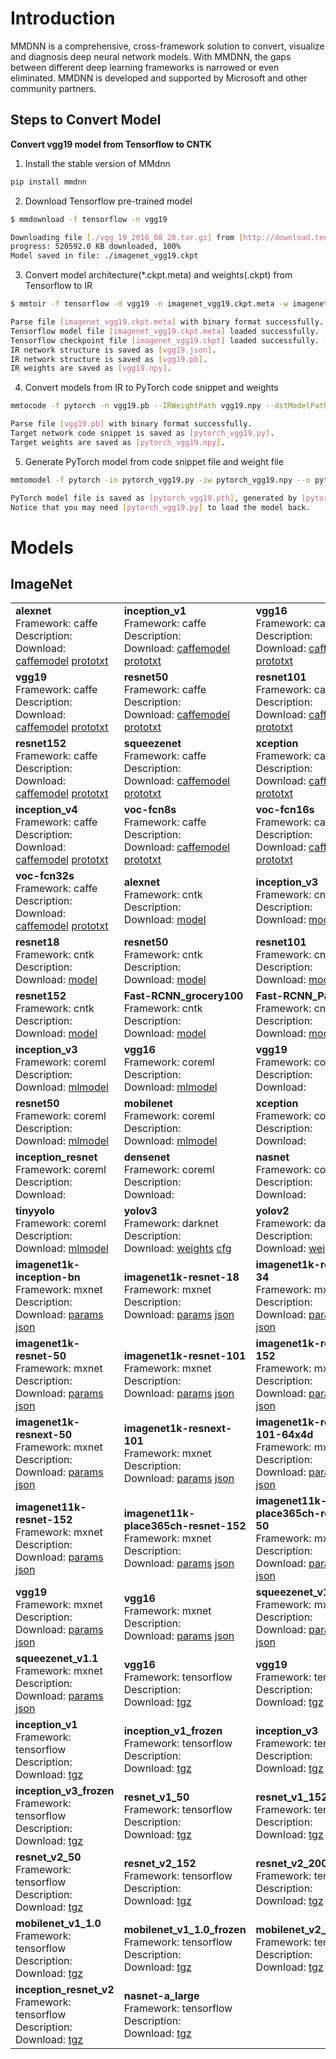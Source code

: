 # Introduction

MMDNN is a comprehensive, cross-framework solution to convert,
    visualize and diagnosis deep neural network models.
    With MMDNN, the gaps between different deep learning frameworks is narrowed or even eliminated.
    MMDNN is developed and supported by Microsoft and other community partners.

## Steps to Convert Model

**Convert vgg19 model from Tensorflow to CNTK**

1. Install the stable version of MMdnn
```bash
pip install mmdnn
```
2. Download Tensorflow pre-trained model
```bash
$ mmdownload -f tensorflow -n vgg19

Downloading file [./vgg_19_2016_08_28.tar.gz] from [http://download.tensorflow.org/models/vgg_19_2016_08_28.tar.gz]
progress: 520592.0 KB downloaded, 100%
Model saved in file: ./imagenet_vgg19.ckpt
```
3. Convert model architecture(*.ckpt.meta) and weights(.ckpt) from Tensorflow to IR
```bash
$ mmtoir -f tensorflow -d vgg19 -n imagenet_vgg19.ckpt.meta -w imagenet_vgg19.ckpt  --dstNodeName MMdnn_Output

Parse file [imagenet_vgg19.ckpt.meta] with binary format successfully.
Tensorflow model file [imagenet_vgg19.ckpt.meta] loaded successfully.
Tensorflow checkpoint file [imagenet_vgg19.ckpt] loaded successfully. [38] variables loaded.
IR network structure is saved as [vgg19.json].
IR network structure is saved as [vgg19.pb].
IR weights are saved as [vgg19.npy].
```
4. Convert models from IR to PyTorch code snippet and weights
```bash
mmtocode -f pytorch -n vgg19.pb --IRWeightPath vgg19.npy --dstModelPath pytorch_vgg19.py -dw pytorch_vgg19.npy

Parse file [vgg19.pb] with binary format successfully.
Target network code snippet is saved as [pytorch_vgg19.py].
Target weights are saved as [pytorch_vgg19.npy].
```
5. Generate PyTorch model from code snippet file and weight file
```bash
mmtomodel -f pytorch -in pytorch_vgg19.py -iw pytorch_vgg19.npy --o pytorch_vgg19.pth

PyTorch model file is saved as [pytorch_vgg19.pth], generated by [pytorch_vgg19.py] and [pytorch_vgg19.npy].
Notice that you may need [pytorch_vgg19.py] to load the model back.
```
# Models

## ImageNet

| | | |
|-|-|-|
|<b>alexnet</b><br />Framework: caffe<br />Description: <br />Download: [caffemodel](http://dl.caffe.berkeleyvision.org/bvlc_alexnet.caffemodel) [prototxt](https://raw.githubusercontent.com/BVLC/caffe/master/models/bvlc_alexnet/deploy.prototxt) <br />|<b>inception_v1</b><br />Framework: caffe<br />Description: <br />Download: [caffemodel](http://dl.caffe.berkeleyvision.org/bvlc_googlenet.caffemodel) [prototxt](https://raw.githubusercontent.com/BVLC/caffe/master/models/bvlc_googlenet/deploy.prototxt) <br />|<b>vgg16</b><br />Framework: caffe<br />Description: <br />Download: [caffemodel](http://data.mxnet.io/models/imagenet/test/caffe/VGG_ILSVRC_16_layers.caffemodel) [prototxt](https://gist.githubusercontent.com/ksimonyan/211839e770f7b538e2d8/raw/c3ba00e272d9f48594acef1f67e5fd12aff7a806/VGG_ILSVRC_16_layers_deploy.prototxt) <br />
|<b>vgg19</b><br />Framework: caffe<br />Description: <br />Download: [caffemodel](http://data.mxnet.io/models/imagenet/test/caffe/VGG_ILSVRC_19_layers.caffemodel) [prototxt](https://gist.githubusercontent.com/ksimonyan/3785162f95cd2d5fee77/raw/bb2b4fe0a9bb0669211cf3d0bc949dfdda173e9e/VGG_ILSVRC_19_layers_deploy.prototxt) <br />|<b>resnet50</b><br />Framework: caffe<br />Description: <br />Download: [caffemodel](http://data.mxnet.io/models/imagenet/test/caffe/ResNet-50-model.caffemodel) [prototxt](http://data.mxnet.io/models/imagenet/test/caffe/ResNet-50-deploy.prototxt) <br />|<b>resnet101</b><br />Framework: caffe<br />Description: <br />Download: [caffemodel](http://data.mxnet.io/models/imagenet/test/caffe/ResNet-101-model.caffemodel) [prototxt](http://data.mxnet.io/models/imagenet/test/caffe/ResNet-101-deploy.prototxt) <br />
|<b>resnet152</b><br />Framework: caffe<br />Description: <br />Download: [caffemodel](http://data.mxnet.io/models/imagenet/test/caffe/ResNet-152-model.caffemodel) [prototxt](http://data.mxnet.io/models/imagenet/test/caffe/ResNet-152-deploy.prototxt) <br />|<b>squeezenet</b><br />Framework: caffe<br />Description: <br />Download: [caffemodel](https://github.com/DeepScale/SqueezeNet/raw/master/SqueezeNet_v1.1/squeezenet_v1.1.caffemodel) [prototxt](https://raw.githubusercontent.com/DeepScale/SqueezeNet/master/SqueezeNet_v1.1/deploy.prototxt) <br />|<b>xception</b><br />Framework: caffe<br />Description: <br />Download: [caffemodel](http://mmdnn.eastasia.cloudapp.azure.com:89/models/caffe/xception.caffemodel) [prototxt](http://mmdnn.eastasia.cloudapp.azure.com:89/models/caffe/xception_deploy.prototxt) <br />
|<b>inception_v4</b><br />Framework: caffe<br />Description: <br />Download: [caffemodel](http://mmdnn.eastasia.cloudapp.azure.com:89/models/caffe/inception-v4.caffemodel) [prototxt](http://mmdnn.eastasia.cloudapp.azure.com:89/models/caffe/inception-v4_deploy.prototxt) <br />|<b>voc-fcn8s</b><br />Framework: caffe<br />Description: <br />Download: [caffemodel](http://dl.caffe.berkeleyvision.org/fcn8s-heavy-pascal.caffemodel) [prototxt](https://raw.githubusercontent.com/shelhamer/fcn.berkeleyvision.org/master/voc-fcn8s/deploy.prototxt) <br />|<b>voc-fcn16s</b><br />Framework: caffe<br />Description: <br />Download: [caffemodel](http://dl.caffe.berkeleyvision.org/fcn16s-heavy-pascal.caffemodel) [prototxt](http://mmdnn.eastasia.cloudapp.azure.com:89/models/caffe/voc-fcn16s_deploy.prototxt) <br />
|<b>voc-fcn32s</b><br />Framework: caffe<br />Description: <br />Download: [caffemodel](http://dl.caffe.berkeleyvision.org/fcn32s-heavy-pascal.caffemodel) [prototxt](http://mmdnn.eastasia.cloudapp.azure.com:89/models/caffe/voc-fcn32s_deploy.prototxt) <br />|<b>alexnet</b><br />Framework: cntk<br />Description: <br />Download: [model](https://www.cntk.ai/Models/CNTK_Pretrained/AlexNet_ImageNet_CNTK.model) <br />|<b>inception_v3</b><br />Framework: cntk<br />Description: <br />Download: [model](https://www.cntk.ai/Models/CNTK_Pretrained/InceptionV3_ImageNet_CNTK.model) <br />
|<b>resnet18</b><br />Framework: cntk<br />Description: <br />Download: [model](https://www.cntk.ai/Models/CNTK_Pretrained/ResNet18_ImageNet_CNTK.model) <br />|<b>resnet50</b><br />Framework: cntk<br />Description: <br />Download: [model](https://www.cntk.ai/Models/CNTK_Pretrained/ResNet50_ImageNet_CNTK.model) <br />|<b>resnet101</b><br />Framework: cntk<br />Description: <br />Download: [model](https://www.cntk.ai/Models/CNTK_Pretrained/ResNet101_ImageNet_CNTK.model) <br />
|<b>resnet152</b><br />Framework: cntk<br />Description: <br />Download: [model](https://www.cntk.ai/Models/CNTK_Pretrained/ResNet152_ImageNet_CNTK.model) <br />|<b>Fast-RCNN_grocery100</b><br />Framework: cntk<br />Description: <br />Download: [model](https://www.cntk.ai/Models/FRCN_Grocery/Fast-RCNN_grocery100.model) <br />|<b>Fast-RCNN_Pascal</b><br />Framework: cntk<br />Description: <br />Download: [model](https://www.cntk.ai/Models/FRCN_Pascal/Fast-RCNN.model) <br />
|<b>inception_v3</b><br />Framework: coreml<br />Description: <br />Download: [mlmodel](https://docs-assets.developer.apple.com/coreml/models/Inceptionv3.mlmodel) <br />|<b>vgg16</b><br />Framework: coreml<br />Description: <br />Download: [mlmodel](https://docs-assets.developer.apple.com/coreml/models/VGG16.mlmodel) <br />|<b>vgg19</b><br />Framework: coreml<br />Description: <br />Download: <br />
|<b>resnet50</b><br />Framework: coreml<br />Description: <br />Download: [mlmodel](https://docs-assets.developer.apple.com/coreml/models/Resnet50.mlmodel) <br />|<b>mobilenet</b><br />Framework: coreml<br />Description: <br />Download: [mlmodel](https://docs-assets.developer.apple.com/coreml/models/MobileNet.mlmodel) <br />|<b>xception</b><br />Framework: coreml<br />Description: <br />Download: <br />
|<b>inception_resnet</b><br />Framework: coreml<br />Description: <br />Download: <br />|<b>densenet</b><br />Framework: coreml<br />Description: <br />Download: <br />|<b>nasnet</b><br />Framework: coreml<br />Description: <br />Download: <br />
|<b>tinyyolo</b><br />Framework: coreml<br />Description: <br />Download: [mlmodel](https://s3-us-west-2.amazonaws.com/coreml-models/TinyYOLO.mlmodel) <br />|<b>yolov3</b><br />Framework: darknet<br />Description: <br />Download: [weights](https://pjreddie.com/media/files/yolov3.weights) [cfg](https://raw.githubusercontent.com/pjreddie/darknet/master/cfg/yolov3.cfg) <br />|<b>yolov2</b><br />Framework: darknet<br />Description: <br />Download: [weights](https://pjreddie.com/media/files/yolov2.weights) [cfg](https://raw.githubusercontent.com/pjreddie/darknet/master/cfg/yolov2.cfg) <br />
|<b>imagenet1k-inception-bn</b><br />Framework: mxnet<br />Description: <br />Download: [params](http://data.mxnet.io/models/imagenet/inception-bn/Inception-BN-0126.params) [json](http://data.mxnet.io/models/imagenet/inception-bn/Inception-BN-symbol.json) <br />|<b>imagenet1k-resnet-18</b><br />Framework: mxnet<br />Description: <br />Download: [params](http://data.mxnet.io/models/imagenet/resnet/18-layers/resnet-18-0000.params) [json](http://data.mxnet.io/models/imagenet/resnet/18-layers/resnet-18-symbol.json) <br />|<b>imagenet1k-resnet-34</b><br />Framework: mxnet<br />Description: <br />Download: [params](http://data.mxnet.io/models/imagenet/resnet/34-layers/resnet-34-0000.params) [json](http://data.mxnet.io/models/imagenet/resnet/34-layers/resnet-34-symbol.json) <br />
|<b>imagenet1k-resnet-50</b><br />Framework: mxnet<br />Description: <br />Download: [params](http://data.mxnet.io/models/imagenet/resnet/50-layers/resnet-50-0000.params) [json](http://data.mxnet.io/models/imagenet/resnet/50-layers/resnet-50-symbol.json) <br />|<b>imagenet1k-resnet-101</b><br />Framework: mxnet<br />Description: <br />Download: [params](http://data.mxnet.io/models/imagenet/resnet/101-layers/resnet-101-0000.params) [json](http://data.mxnet.io/models/imagenet/resnet/101-layers/resnet-101-symbol.json) <br />|<b>imagenet1k-resnet-152</b><br />Framework: mxnet<br />Description: <br />Download: [params](http://data.mxnet.io/models/imagenet/resnet/152-layers/resnet-152-0000.params) [json](http://data.mxnet.io/models/imagenet/resnet/152-layers/resnet-152-symbol.json) <br />
|<b>imagenet1k-resnext-50</b><br />Framework: mxnet<br />Description: <br />Download: [params](http://data.mxnet.io/models/imagenet/resnext/50-layers/resnext-50-0000.params) [json](http://data.mxnet.io/models/imagenet/resnext/50-layers/resnext-50-symbol.json) <br />|<b>imagenet1k-resnext-101</b><br />Framework: mxnet<br />Description: <br />Download: [params](http://data.mxnet.io/models/imagenet/resnext/101-layers/resnext-101-0000.params) [json](http://data.mxnet.io/models/imagenet/resnext/101-layers/resnext-101-symbol.json) <br />|<b>imagenet1k-resnext-101-64x4d</b><br />Framework: mxnet<br />Description: <br />Download: [params](http://data.mxnet.io/models/imagenet/resnext/101-layers/resnext-101-64x4d-0000.params) [json](http://data.mxnet.io/models/imagenet/resnext/101-layers/resnext-101-64x4d-symbol.json) <br />
|<b>imagenet11k-resnet-152</b><br />Framework: mxnet<br />Description: <br />Download: [params](http://data.mxnet.io/models/imagenet-11k/resnet-152/resnet-152-0000.params) [json](http://data.mxnet.io/models/imagenet-11k/resnet-152/resnet-152-symbol.json) <br />|<b>imagenet11k-place365ch-resnet-152</b><br />Framework: mxnet<br />Description: <br />Download: [params](http://data.mxnet.io/models/imagenet-11k-place365-ch/resnet-152-0000.params) [json](http://data.mxnet.io/models/imagenet-11k-place365-ch/resnet-152-symbol.json) <br />|<b>imagenet11k-place365ch-resnet-50</b><br />Framework: mxnet<br />Description: <br />Download: [params](http://data.mxnet.io/models/imagenet-11k-place365-ch/resnet-50-0000.params) [json](http://data.mxnet.io/models/imagenet-11k-place365-ch/resnet-50-symbol.json) <br />
|<b>vgg19</b><br />Framework: mxnet<br />Description: <br />Download: [params](http://data.mxnet.io/models/imagenet/vgg/vgg19-0000.params) [json](http://data.mxnet.io/models/imagenet/vgg/vgg19-symbol.json) <br />|<b>vgg16</b><br />Framework: mxnet<br />Description: <br />Download: [params](http://data.mxnet.io/models/imagenet/vgg/vgg16-0000.params) [json](http://data.mxnet.io/models/imagenet/vgg/vgg16-symbol.json) <br />|<b>squeezenet_v1.0</b><br />Framework: mxnet<br />Description: <br />Download: [params](http://data.mxnet.io/models/imagenet/squeezenet/squeezenet_v1.0-0000.params) [json](http://data.mxnet.io/models/imagenet/squeezenet/squeezenet_v1.0-symbol.json) <br />
|<b>squeezenet_v1.1</b><br />Framework: mxnet<br />Description: <br />Download: [params](http://data.mxnet.io/models/imagenet/squeezenet/squeezenet_v1.1-0000.params) [json](http://data.mxnet.io/models/imagenet/squeezenet/squeezenet_v1.1-symbol.json) <br />|<b>vgg16</b><br />Framework: tensorflow<br />Description: <br />Download: [tgz](http://download.tensorflow.org/models/vgg_16_2016_08_28.tar.gz) <br />|<b>vgg19</b><br />Framework: tensorflow<br />Description: <br />Download: [tgz](http://download.tensorflow.org/models/vgg_19_2016_08_28.tar.gz) <br />
|<b>inception_v1</b><br />Framework: tensorflow<br />Description: <br />Download: [tgz](http://download.tensorflow.org/models/inception_v1_2016_08_28.tar.gz) <br />|<b>inception_v1_frozen</b><br />Framework: tensorflow<br />Description: <br />Download: [tgz](https://storage.googleapis.com/download.tensorflow.org/models/inception_v1_2016_08_28_frozen.pb.tar.gz) <br />|<b>inception_v3</b><br />Framework: tensorflow<br />Description: <br />Download: [tgz](http://download.tensorflow.org/models/inception_v3_2016_08_28.tar.gz) <br />
|<b>inception_v3_frozen</b><br />Framework: tensorflow<br />Description: <br />Download: [tgz](https://storage.googleapis.com/download.tensorflow.org/models/inception_v3_2016_08_28_frozen.pb.tar.gz) <br />|<b>resnet_v1_50</b><br />Framework: tensorflow<br />Description: <br />Download: [tgz](http://download.tensorflow.org/models/resnet_v1_50_2016_08_28.tar.gz) <br />|<b>resnet_v1_152</b><br />Framework: tensorflow<br />Description: <br />Download: [tgz](http://download.tensorflow.org/models/resnet_v1_152_2016_08_28.tar.gz) <br />
|<b>resnet_v2_50</b><br />Framework: tensorflow<br />Description: <br />Download: [tgz](http://download.tensorflow.org/models/resnet_v2_50_2017_04_14.tar.gz) <br />|<b>resnet_v2_152</b><br />Framework: tensorflow<br />Description: <br />Download: [tgz](http://download.tensorflow.org/models/resnet_v2_152_2017_04_14.tar.gz) <br />|<b>resnet_v2_200</b><br />Framework: tensorflow<br />Description: <br />Download: [tgz](http://download.tensorflow.org/models/resnet_v2_200_2017_04_14.tar.gz) <br />
|<b>mobilenet_v1_1.0</b><br />Framework: tensorflow<br />Description: <br />Download: [tgz](http://download.tensorflow.org/models/mobilenet_v1_1.0_224_2017_06_14.tar.gz) <br />|<b>mobilenet_v1_1.0_frozen</b><br />Framework: tensorflow<br />Description: <br />Download: [tgz](https://storage.googleapis.com/download.tensorflow.org/models/mobilenet_v1_1.0_224_frozen.tgz) <br />|<b>mobilenet_v2_1.0_224</b><br />Framework: tensorflow<br />Description: <br />Download: [tgz](https://storage.googleapis.com/mobilenet_v2/checkpoints/mobilenet_v2_1.0_224.tgz) <br />
|<b>inception_resnet_v2</b><br />Framework: tensorflow<br />Description: <br />Download: [tgz](http://download.tensorflow.org/models/inception_resnet_v2_2016_08_30.tar.gz) <br />|<b>nasnet-a_large</b><br />Framework: tensorflow<br />Description: <br />Download: [tgz](https://storage.googleapis.com/download.tensorflow.org/models/nasnet-a_large_04_10_2017.tar.gz) <br />